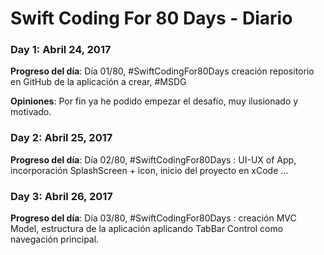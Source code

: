 # Swift Coding For 80 Days - Diario

### Day 1: Abril 24, 2017 

**Progreso del día**: Día 01/80, #SwiftCodingFor80Days creación repositorio en GitHub de la aplicación a crear, #MSDG

**Opiniones**: Por fin ya he podido empezar el desafío, muy ilusionado y motivado.

### Day 2: Abril 25, 2017 
**Progreso del día**: Día 02/80, #SwiftCodingFor80Days :  UI-UX of App, incorporación SplashScreen + icon, inicio del proyecto en xCode … 

### Day 3: Abril 26, 2017 
**Progreso del día**: Día 03/80, #SwiftCodingFor80Days : creación MVC Model, estructura de la aplicación aplicando TabBar Control como navegación principal.
